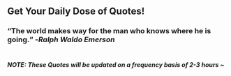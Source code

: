 ## Get Your Daily Dose of Quotes!
### <q>The world makes way for the man who knows where he is going.</q> -<em>Ralph Waldo Emerson</em> <br><br>
##### NOTE: These Quotes will be updated on a frequency basis of 2-3 hours ~

